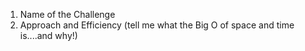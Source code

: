 1. Name of the Challenge 
2. Approach and Efficiency (tell me what the Big O of space and time is....and why!)